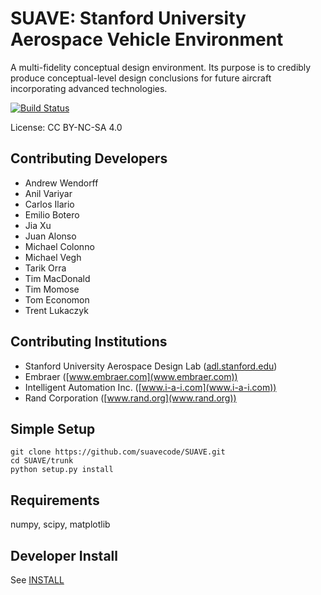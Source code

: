 SUAVE: Stanford University Aerospace Vehicle Environment
========================================================
 
A multi-fidelity conceptual design environment.
Its purpose is to credibly produce conceptual-level design conclusions 
for future aircraft incorporating advanced technologies.

[![Build Status](https://travis-ci.org/suavecode/SUAVE.svg?branch=develop)](https://travis-ci.org/suavecode/SUAVE)

License: CC BY-NC-SA 4.0
 
Contributing Developers
-----------------------
* Andrew Wendorff
* Anil Variyar
* Carlos Ilario
* Emilio Botero
* Jia Xu
* Juan Alonso
* Michael Colonno
* Michael Vegh
* Tarik Orra
* Tim MacDonald
* Tim Momose
* Tom Economon
* Trent Lukaczyk

Contributing Institutions
-------------------------
* Stanford University Aerospace Design Lab ([adl.stanford.edu](adl.stanford.edu))
* Embraer ([www.embraer.com](www.embraer.com))
* Intelligent Automation Inc.  ([www.i-a-i.com](www.i-a-i.com))
* Rand Corporation ([www.rand.org](www.rand.org))

Simple Setup
------------

```
git clone https://github.com/suavecode/SUAVE.git
cd SUAVE/trunk
python setup.py install
```


Requirements
------------

numpy, scipy, matplotlib


Developer Install
-----------------

See [INSTALL](INSTALL)




